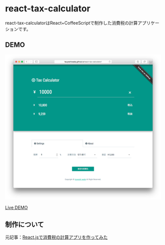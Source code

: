 react-tax-calculator
====================

react-tax-calculatorはReact+CoffeeScriptで制作した消費税の計算アプリケーションです。


## DEMO
![screenshot](https://raw.githubusercontent.com/tsuyoshiwada/react-tax-calculator/images/screenshot.png)

[Live DEMO](http://tsuyoshiwada.github.io/react-tax-calculator/)


## 制作について
元記事：[React.jsで消費税の計算アプリを作ってみた](./)
